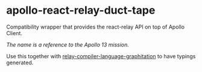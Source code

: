 # apollo-react-relay-duct-tape

Compatibility wrapper that provides the react-relay API on top of Apollo Client.

_The name is a reference to the Apollo 13 mission._

Use this together with [relay-compiler-language-graphitation](../relay-compiler-language-graphitation) to have typings generated.
